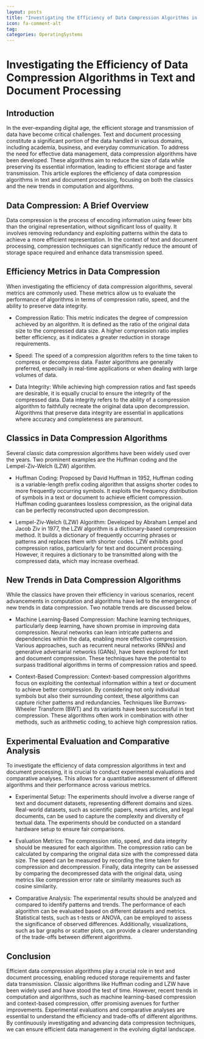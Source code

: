 ```yaml
---
layout: posts
title: "Investigating the Efficiency of Data Compression Algorithms in Text and Document Processing"
icon: fa-comment-alt
tag:      
categories: OperatingSystems
---
```



# Investigating the Efficiency of Data Compression Algorithms in Text and Document Processing

## Introduction

In the ever-expanding digital age, the efficient storage and transmission of data have become critical challenges. Text and document processing constitute a significant portion of the data handled in various domains, including academia, business, and everyday communication. To address the need for effective data management, data compression algorithms have been developed. These algorithms aim to reduce the size of data while preserving its essential information, leading to efficient storage and faster transmission. This article explores the efficiency of data compression algorithms in text and document processing, focusing on both the classics and the new trends in computation and algorithms.

## Data Compression: A Brief Overview

Data compression is the process of encoding information using fewer bits than the original representation, without significant loss of quality. It involves removing redundancy and exploiting patterns within the data to achieve a more efficient representation. In the context of text and document processing, compression techniques can significantly reduce the amount of storage space required and enhance data transmission speed.

## Efficiency Metrics in Data Compression

When investigating the efficiency of data compression algorithms, several metrics are commonly used. These metrics allow us to evaluate the performance of algorithms in terms of compression ratio, speed, and the ability to preserve data integrity.

- Compression Ratio: This metric indicates the degree of compression achieved by an algorithm. It is defined as the ratio of the original data size to the compressed data size. A higher compression ratio implies better efficiency, as it indicates a greater reduction in storage requirements.

- Speed: The speed of a compression algorithm refers to the time taken to compress or decompress data. Faster algorithms are generally preferred, especially in real-time applications or when dealing with large volumes of data.

- Data Integrity: While achieving high compression ratios and fast speeds are desirable, it is equally crucial to ensure the integrity of the compressed data. Data integrity refers to the ability of a compression algorithm to faithfully recreate the original data upon decompression. Algorithms that preserve data integrity are essential in applications where accuracy and completeness are paramount.

## Classics in Data Compression Algorithms

Several classic data compression algorithms have been widely used over the years. Two prominent examples are the Huffman coding and the Lempel-Ziv-Welch (LZW) algorithm.

- Huffman Coding: Proposed by David Huffman in 1952, Huffman coding is a variable-length prefix coding algorithm that assigns shorter codes to more frequently occurring symbols. It exploits the frequency distribution of symbols in a text or document to achieve efficient compression. Huffman coding guarantees lossless compression, as the original data can be perfectly reconstructed upon decompression.

- Lempel-Ziv-Welch (LZW) Algorithm: Developed by Abraham Lempel and Jacob Ziv in 1977, the LZW algorithm is a dictionary-based compression method. It builds a dictionary of frequently occurring phrases or patterns and replaces them with shorter codes. LZW exhibits good compression ratios, particularly for text and document processing. However, it requires a dictionary to be transmitted along with the compressed data, which may increase overhead.

## New Trends in Data Compression Algorithms

While the classics have proven their efficiency in various scenarios, recent advancements in computation and algorithms have led to the emergence of new trends in data compression. Two notable trends are discussed below.

- Machine Learning-Based Compression: Machine learning techniques, particularly deep learning, have shown promise in improving data compression. Neural networks can learn intricate patterns and dependencies within the data, enabling more effective compression. Various approaches, such as recurrent neural networks (RNNs) and generative adversarial networks (GANs), have been explored for text and document compression. These techniques have the potential to surpass traditional algorithms in terms of compression ratios and speed.

- Context-Based Compression: Context-based compression algorithms focus on exploiting the contextual information within a text or document to achieve better compression. By considering not only individual symbols but also their surrounding context, these algorithms can capture richer patterns and redundancies. Techniques like Burrows-Wheeler Transform (BWT) and its variants have been successful in text compression. These algorithms often work in combination with other methods, such as arithmetic coding, to achieve high compression ratios.

## Experimental Evaluation and Comparative Analysis

To investigate the efficiency of data compression algorithms in text and document processing, it is crucial to conduct experimental evaluations and comparative analyses. This allows for a quantitative assessment of different algorithms and their performance across various metrics.

- Experimental Setup: The experiments should involve a diverse range of text and document datasets, representing different domains and sizes. Real-world datasets, such as scientific papers, news articles, and legal documents, can be used to capture the complexity and diversity of textual data. The experiments should be conducted on a standard hardware setup to ensure fair comparisons.

- Evaluation Metrics: The compression ratio, speed, and data integrity should be measured for each algorithm. The compression ratio can be calculated by comparing the original data size with the compressed data size. The speed can be measured by recording the time taken for compression and decompression. Finally, data integrity can be assessed by comparing the decompressed data with the original data, using metrics like compression error rate or similarity measures such as cosine similarity.

- Comparative Analysis: The experimental results should be analyzed and compared to identify patterns and trends. The performance of each algorithm can be evaluated based on different datasets and metrics. Statistical tests, such as t-tests or ANOVA, can be employed to assess the significance of observed differences. Additionally, visualizations, such as bar graphs or scatter plots, can provide a clearer understanding of the trade-offs between different algorithms.

## Conclusion

Efficient data compression algorithms play a crucial role in text and document processing, enabling reduced storage requirements and faster data transmission. Classic algorithms like Huffman coding and LZW have been widely used and have stood the test of time. However, recent trends in computation and algorithms, such as machine learning-based compression and context-based compression, offer promising avenues for further improvements. Experimental evaluations and comparative analyses are essential to understand the efficiency and trade-offs of different algorithms. By continuously investigating and advancing data compression techniques, we can ensure efficient data management in the evolving digital landscape.